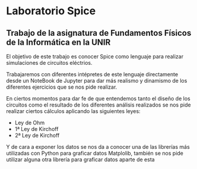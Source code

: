 # Laboratorio Spice
## Trabajo de la asignatura de Fundamentos Físicos de la Informática en la UNIR

El objetivo de este trabajo es conocer Spice como lenguaje para realizar simulaciones de circuitos eléctrios. 

Trabajaremos con diferentes intépretes de este lenguaje directamente desde un NoteBook de Jupyter para dar más realismo y dinamismo de los diferentes ejercicios que se nos pide realizar. 

En ciertos momentos para dar fe de que entendemos tanto el diseño de los circuitos como el resultado de los diferentes análisis realizados se nos pide realizar ciertos cálculos aplicando las siguientes leyes:
- Ley de Ohm
- 1ª Ley de Kirchoff
- 2ª Ley de Kirchoff

Y de cara a exponer los datos se nos da a conocer una de las librerías más utilizadas con Python para graficar datos Matplolib, también se nos pide utilizar alguna otra librería para graficar datos aparte de esta
